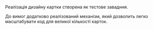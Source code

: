 Реалізація дизайну картки створена як тестове завадння.

До вимог додатково реалізований механізм, який дозволить легко масштабувати код
для великої кількості карток.
